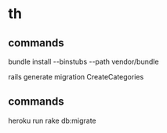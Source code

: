 th
==


commands
---------
bundle install --binstubs --path vendor/bundle

rails generate migration CreateCategories


commands
---------

heroku run rake db:migrate
